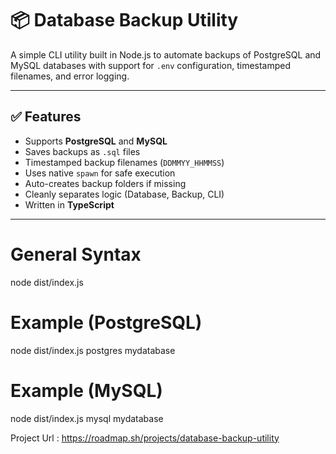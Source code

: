 # 📦 Database Backup Utility

A simple CLI utility built in Node.js to automate backups of PostgreSQL and MySQL databases with support for `.env` configuration, timestamped filenames, and error logging.

---

## ✅ Features

- Supports **PostgreSQL** and **MySQL**
- Saves backups as `.sql` files
- Timestamped backup filenames (`DDMMYY_HHMMSS`)
- Uses native `spawn` for safe execution
- Auto-creates backup folders if missing
- Cleanly separates logic (Database, Backup, CLI)
- Written in **TypeScript**

---

# General Syntax
node dist/index.js <DatabaseType> <DatabaseName>

# Example (PostgreSQL)
node dist/index.js postgres mydatabase

# Example (MySQL)
node dist/index.js mysql mydatabase

Project Url : https://roadmap.sh/projects/database-backup-utility
